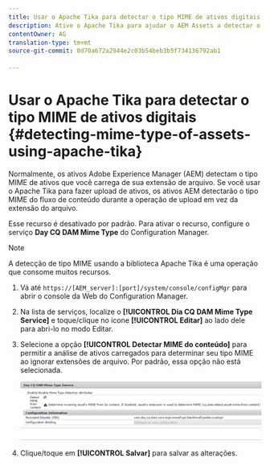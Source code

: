```yaml
---
title: Usar o Apache Tika para detectar o tipo MIME de ativos digitais
description: Ative o Apache Tika para ajudar o AEM Assets a detectar o tipo MIME de ativos do fluxo de conteúdo durante a operação de upload em vez da extensão do arquivo.
contentOwner: AG
translation-type: tm+mt
source-git-commit: 0d70a672a2944e2c03b54beb3b5f734136792ab1

---
```



# Usar o Apache Tika para detectar o tipo MIME de ativos digitais {#detecting-mime-type-of-assets-using-apache-tika}

Normalmente, os ativos Adobe Experience Manager (AEM) detectam o tipo MIME de ativos que você carrega de sua extensão de arquivo. Se você usar o Apache Tika para fazer upload de ativos, os ativos AEM detectarão o tipo MIME do fluxo de conteúdo durante a operação de upload em vez da extensão do arquivo.

Esse recurso é desativado por padrão. Para ativar o recurso, configure o serviço **Day CQ DAM Mime Type** do Configuration Manager.

>[!NOTE]
>
>A detecção de tipo MIME usando a biblioteca Apache Tika é uma operação que consome muitos recursos.

1. Vá até `https://[AEM_server]:[port]/system/console/configMgr` para abrir o console da Web do Configuration Manager.
1. Na lista de serviços, localize o **[!UICONTROL Dia CQ DAM Mime Type Service]** e toque/clique no ícone **[!UICONTROL Editar]** ao lado dele para abri-lo no modo Editar.

1. Selecione a opção **[!UICONTROL Detectar MIME do conteúdo]** para permitir a análise de ativos carregados para determinar seu tipo MIME ao ignorar extensões de arquivo. Por padrão, essa opção não está selecionada.

   ![chlimage_1-333](assets/chlimage_1-333.png)

1. Clique/toque em **[!UICONTROL Salvar]** para salvar as alterações.
